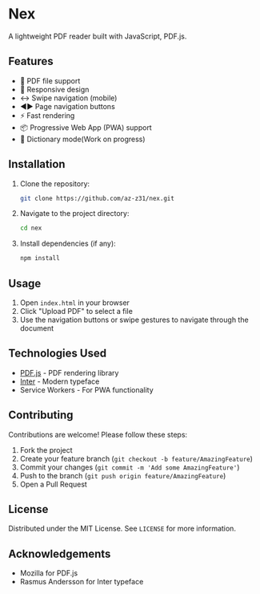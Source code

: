 # Nex

A lightweight PDF reader built with JavaScript, PDF.js. 

## Features

- 📄 PDF file support
- 📱 Responsive design
- ↔️ Swipe navigation (mobile)
- ◄► Page navigation buttons
- ⚡ Fast rendering
- 📦 Progressive Web App (PWA) support
- 📘 Dictionary mode(Work on progress)

## Installation

1. Clone the repository:
   ```bash
   git clone https://github.com/az-z31/nex.git
   ```
2. Navigate to the project directory:
   ```bash
   cd nex 
   ```
3. Install dependencies (if any):
   ```bash
   npm install
   ```

## Usage

1. Open `index.html` in your browser
2. Click "Upload PDF" to select a file
3. Use the navigation buttons or swipe gestures to navigate through the document

## Technologies Used

- [PDF.js](https://mozilla.github.io/pdf.js/) - PDF rendering library
- [Inter](https://rsms.me/inter/) - Modern typeface
- Service Workers - For PWA functionality

## Contributing

Contributions are welcome! Please follow these steps:

1. Fork the project
2. Create your feature branch (`git checkout -b feature/AmazingFeature`)
3. Commit your changes (`git commit -m 'Add some AmazingFeature'`)
4. Push to the branch (`git push origin feature/AmazingFeature`)
5. Open a Pull Request

## License

Distributed under the MIT License. See `LICENSE` for more information.

## Acknowledgements

- Mozilla for PDF.js
- Rasmus Andersson for Inter typeface

